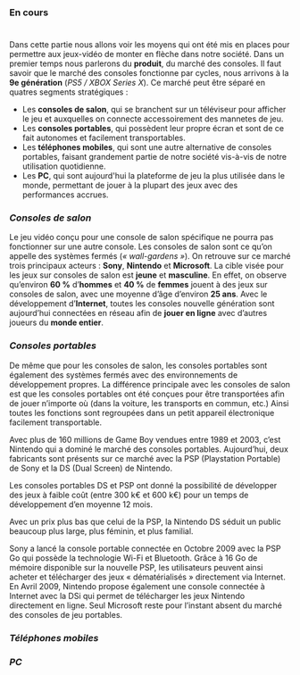 ### En cours ###

# 

Dans cette partie nous allons voir les moyens qui ont été mis en places pour permettre aux jeux-vidéo de monter en flèche dans notre société.
Dans un premier temps nous parlerons du **produit**, du marché des consoles.
Il faut savoir que le marché des consoles fonctionne par cycles, nous arrivons à la **9e génération** (*PS5 / XBOX Series X*). Ce marché peut être séparé en quatres segments stratégiques :

* Les **consoles de salon**, qui se branchent sur un téléviseur pour afficher le jeu et auxquelles on connecte accessoirement des mannetes de jeu.
* Les **consoles portables**, qui possèdent leur propre écran et sont de ce fait autonomes et facilement transportables.
* Les **téléphones mobiles**, qui sont une autre alternative de consoles portables, faisant grandement partie de notre société vis-à-vis de notre utilisation quotidienne.
* Les **PC**, qui sont aujourd'hui la plateforme de jeu la plus utilisée dans le monde, permettant de jouer à la plupart des jeux avec des performances accrues.


### **_Consoles de salon_**

Le jeu vidéo conçu pour une console de salon spécifique ne pourra pas fonctionner sur une autre console. Les consoles de salon sont ce qu’on appelle des systèmes fermés (*« wall-gardens »*).
On retrouve sur ce marché trois principaux acteurs :
**Sony**, **Nintendo** et **Microsoft**.
La cible visée pour les jeux sur consoles de salon est **jeune** et **masculine**. En effet, on observe qu’environ **60 %** d’**hommes** et **40 %** de **femmes** jouent à des jeux sur consoles de salon, avec une moyenne d’âge d’environ **25 ans**.
Avec le développement d’**Internet**, toutes les consoles nouvelle génération sont aujourd’hui connectées en réseau afin de **jouer en ligne** avec d’autres joueurs du **monde entier**.

### **_Consoles portables_**
De même que pour les consoles de salon, les consoles portables sont également des systèmes fermés avec des environnements de développement propres. La différence principale avec les consoles de salon est que les consoles portables ont été conçues pour être transportées afin de jouer n’importe où (dans la voiture, les transports en commun, etc.) Ainsi toutes les fonctions sont regroupées dans un petit appareil électronique facilement transportable.

Avec plus de 160 millions de Game Boy vendues entre 1989 et 2003, c’est Nintendo qui a dominé le marché des consoles portables. Aujourd’hui, deux fabricants sont présents sur ce marché avec la PSP (Playstation Portable) de Sony et la DS (Dual Screen) de Nintendo.

Les consoles portables DS et PSP ont donné la possibilité de développer des jeux à faible coût (entre 300 k€ et 600 k€) pour un temps de développement d’en moyenne 12 mois.

Avec un prix plus bas que celui de la PSP, la Nintendo DS séduit un public beaucoup plus large, plus féminin, et plus familial.

Sony a lancé la console portable connectée en Octobre 2009 avec la PSP Go qui possède la technologie Wi-Fi et Bluetooth. Grâce à 16 Go de mémoire disponible sur la nouvelle PSP, les utilisateurs peuvent ainsi acheter et télécharger des jeux « dématérialisés » directement via Internet. En Avril 2009, Nintendo propose également une console connectée à Internet avec la DSi qui permet de télécharger les jeux Nintendo directement en ligne. Seul Microsoft reste pour l’instant absent du marché des consoles de jeu portables. 





### **_Téléphones mobiles_**

### **_PC_**